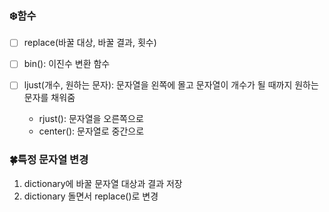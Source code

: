 ### ❄️함수

- [ ] replace(바꿀 대상, 바꿀 결과, 횟수)
- [ ] bin(): 이진수 변환 함수
- [ ] ljust(개수, 원하는 문자): 문자열을 왼쪽에 몰고 문자열이 개수가 될 때까지 원하는 문자를 채워줌

  - rjust(): 문자열을 오른쪽으로
  - center(): 문자열로 중간으로

### 🍀특정 문자열 변경

1. dictionary에 바꿀 문자열 대상과 결과 저장
2. dictionary 돌면서 replace()로 변경
